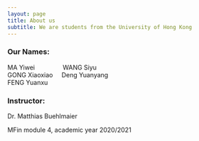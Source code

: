 ```yaml
---
layout: page
title: About us
subtitle: We are students from the University of Hong Kong
---
```


### Our Names:
MA Yiwei &nbsp;&nbsp;&nbsp;&nbsp;&nbsp;&nbsp;&nbsp;&nbsp;&nbsp;&nbsp;&nbsp;&nbsp;&nbsp;&nbsp; WANG Siyu  
GONG Xiaoxiao &nbsp;&nbsp;&nbsp; Deng Yuanyang  
FENG Yuanxu  

### Instructor:
Dr. Matthias Buehlmaier

MFin module 4, academic year 2020/2021
